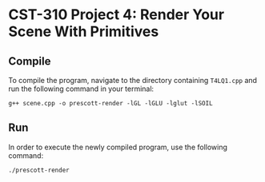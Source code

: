 # CST-310 Project 4: Render Your Scene With Primitives

Compile
---------------
To compile the program, navigate to the directory containing `T4LQ1.cpp` and run the following command in your terminal:

    g++ scene.cpp -o prescott-render -lGL -lGLU -lglut -lSOIL
    
Run
---------------
In order to execute the newly compiled program, use the following command:

    ./prescott-render
